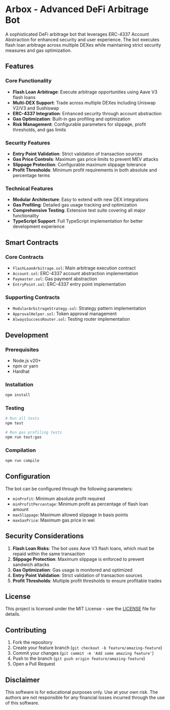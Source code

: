 # Arbox - Advanced DeFi Arbitrage Bot

A sophisticated DeFi arbitrage bot that leverages ERC-4337 Account Abstraction for enhanced security and user experience. The bot executes flash loan arbitrage across multiple DEXes while maintaining strict security measures and gas optimization.

## Features

### Core Functionality
- **Flash Loan Arbitrage**: Execute arbitrage opportunities using Aave V3 flash loans
- **Multi-DEX Support**: Trade across multiple DEXes including Uniswap V2/V3 and Sushiswap
- **ERC-4337 Integration**: Enhanced security through account abstraction
- **Gas Optimization**: Built-in gas profiling and optimization
- **Risk Management**: Configurable parameters for slippage, profit thresholds, and gas limits

### Security Features
- **Entry Point Validation**: Strict validation of transaction sources
- **Gas Price Controls**: Maximum gas price limits to prevent MEV attacks
- **Slippage Protection**: Configurable maximum slippage tolerance
- **Profit Thresholds**: Minimum profit requirements in both absolute and percentage terms

### Technical Features
- **Modular Architecture**: Easy to extend with new DEX integrations
- **Gas Profiling**: Detailed gas usage tracking and optimization
- **Comprehensive Testing**: Extensive test suite covering all major functionality
- **TypeScript Support**: Full TypeScript implementation for better development experience

## Smart Contracts

### Core Contracts
- `FlashLoanArbitrage.sol`: Main arbitrage execution contract
- `Account.sol`: ERC-4337 account abstraction implementation
- `Paymaster.sol`: Gas payment abstraction
- `EntryPoint.sol`: ERC-4337 entry point implementation

### Supporting Contracts
- `ModularArbitrageStrategy.sol`: Strategy pattern implementation
- `ApprovalHelper.sol`: Token approval management
- `AlwaysSuccessRouter.sol`: Testing router implementation

## Development

### Prerequisites
- Node.js v20+
- npm or yarn
- Hardhat

### Installation
```bash
npm install
```

### Testing
```bash
# Run all tests
npm test

# Run gas profiling tests
npm run test:gas
```

### Compilation
```bash
npm run compile
```

## Configuration

The bot can be configured through the following parameters:

- `minProfit`: Minimum absolute profit required
- `minProfitPercentage`: Minimum profit as percentage of flash loan amount
- `maxSlippage`: Maximum allowed slippage in basis points
- `maxGasPrice`: Maximum gas price in wei

## Security Considerations

1. **Flash Loan Risks**: The bot uses Aave V3 flash loans, which must be repaid within the same transaction
2. **Slippage Protection**: Maximum slippage is enforced to prevent sandwich attacks
3. **Gas Optimization**: Gas usage is monitored and optimized
4. **Entry Point Validation**: Strict validation of transaction sources
5. **Profit Thresholds**: Multiple profit thresholds to ensure profitable trades

## License

This project is licensed under the MIT License - see the [LICENSE](LICENSE) file for details.

## Contributing

1. Fork the repository
2. Create your feature branch (`git checkout -b feature/amazing-feature`)
3. Commit your changes (`git commit -m 'Add some amazing feature'`)
4. Push to the branch (`git push origin feature/amazing-feature`)
5. Open a Pull Request

## Disclaimer

This software is for educational purposes only. Use at your own risk. The authors are not responsible for any financial losses incurred through the use of this software.
